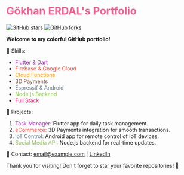 # **<span style="color:#f06292">Gökhan ERDAL's Portfolio</span>**

[![GitHub stars](https://img.shields.io/github/stars/<your_username>/<your_repository>?style=social)](https://github.com/<your_username>/<your_repository>/stargazers)
[![GitHub forks](https://img.shields.io/github/forks/<your_username>/<your_repository>?style=social)](https://github.com/<your_username>/<your_repository>/network/members)

**Welcome to my colorful GitHub portfolio!**

🚀 Skills: 
- <span style="color:#9c27b0">Flutter & Dart</span>
- <span style="color:#f44336">Firebase & Google Cloud</span>
- <span style="color:#ff9800">Cloud Functions</span>
- <span style="color:#795548">3D Payments</span>
- <span style="color:#607d8b">Espressif & Android</span>
- <span style="color:#8bc34a">Node.js Backend</span>
- <span style="color:#e91e63">Full Stack</span>

🌟 Projects:
1. <span style="color:#9c27b0">Task Manager:</span> Flutter app for daily task management.
2. <span style="color:#f44336">eCommerce:</span> 3D Payments integration for smooth transactions.
3. <span style="color:#607d8b">IoT Control:</span> Android app for remote control of IoT devices.
4. <span style="color:#8bc34a">Social Media API:</span> Node.js backend for real-time updates.

📧 Contact: [email@example.com](mailto:email@example.com) | [LinkedIn](https://www.linkedin.com/in/<your_username>/)

Thank you for visiting! Don't forget to star your favorite repositories! 🌟
